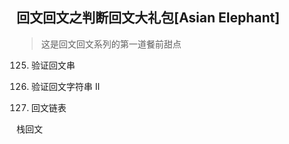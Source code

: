 

## 回文回文之判断回文大礼包[Asian Elephant]

> 这是回文回文系列的第一道餐前甜点







125. 验证回文串

680. 验证回文字符串 Ⅱ

234. 回文链表


栈回文
